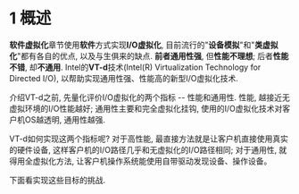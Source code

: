 # 1 概述

**软件虚拟化**章节使用**软件**方式实现**I/O虚拟化**, 目前流行的"**设备模拟**"和"**类虚拟化**"都有各自的优点, 以及与生俱来的缺点. **前者通用性强**, 但**性能不理想**; 后者**性能不错**, 却**不通用**. Intel的**VT\-d**技术(Intel(R) Virtualization Technology for Directed I/O), 以帮助实现通用性强、性能高的新型I/O虚拟化技术.

介绍VT\-d之前, 先量化评价I/O虚拟化的两个指标 \-\- 性能和通用性. 性能, 越接近无虚拟环境的I/O性能越好; 通用性主要和完全虚拟化挂钩, 使用的I/O虚拟化技术对客户机OS越透明, 通用性越强. 

VT-d如何实现这两个指标呢? 对于高性能, 最直接方法就是让客户机直接使用真实的硬件设备, 这样客户机的I/O路径几乎和无虚拟化的I/O路径相同; 对于通用性, 就得用全虚拟化方法, 让客户机操作系统能使用自带驱动发现设备、操作设备。

下面看实现这些目标的挑战.


